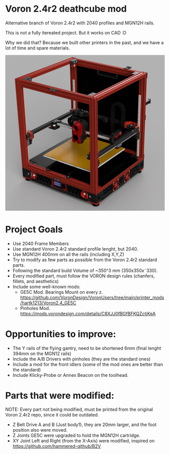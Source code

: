 # Voron 2.4r2 deathcube mod
Alternative branch of Voron 2.4r2 with 2040 profiles and MGN12H rails.

This is not a fully itereated project. But it works on CAD :D

Why we did that? Because we built other printers in the past, and we have a lot of time and spare materials.

![Voron_2.4r2 Deathcube](Images/deathcube-render.jpeg)

# Project Goals
- Use 2040 Frame Members
- Use standard Voron 2.4r2 standard profile lenght, but 2040.
- Use MGN12H 400mm on all the rails (including X,Y,Z)  
- Try to modify as few parts as possible from the Voron 2.4r2 standard parts. 
- Following the standard build Volume of ~350^3 mm (350x350x˜330).
- Every modified part, must follow the VORON design rules (chanfers, fillets, and aesthetics) 
- Include some well-known mods:
  -  GE5C Mod. Bearings Mount on every z. https://github.com/VoronDesign/VoronUsers/tree/main/printer_mods/hartk1213/Voron2.4_GE5C
  -  Pinholes Mod. https://mods.vorondesign.com/details/C8XJJ0fBGfBFKQZctjKeA  

# Opportunities to improve:
- The Y rails of the flying gantry, need to be shortened 6mm (final lenght 394mm on the MGN12 rails)
- Include the A/B Drivers with pinholes (they are the standard ones)
- Include a mod for the front idlers (some of the mod ones are better than the standard)
- Include Klicky-Probe or Annex Beacon on the toolhead. 

# Parts that were modified: 
NOTE: Every part not being modified, must be printed from the original Voron 2.4r2 repo, since it could be outdated.
- Z Belt Drive A and B (Just body1), they are 20mm larger, and the foot position also were moved.
- Z Joints GE5C were upgraded to hold the MGN12H cartridge.
- XY Joint Left and Right (from the X-Axis) were modified, inspired on https://github.com/hammered-github/B2V
